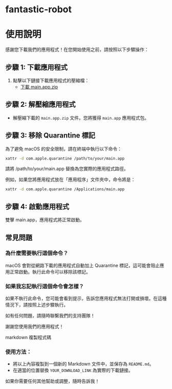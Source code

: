 # fantastic-robot

# 使用說明

感謝您下載我們的應用程式！在您開始使用之前，請按照以下步驟操作：

## 步驟 1: 下載應用程式

1. 點擊以下鏈接下載應用程式的壓縮檔：
   - [下載 main.app.zip](YOUR_DOWNLOAD_LINK)

## 步驟 2: 解壓縮應用程式

- 解壓縮下載的 `main.app.zip` 文件。您將獲得 `main.app` 應用程式包。

## 步驟 3: 移除 Quarantine 標記

為了避免 macOS 的安全限制，請在終端中執行以下命令：

```bash
xattr -d com.apple.quarantine /path/to/your/main.app
```
請將 /path/to/your/main.app 替換為您實際的應用程式路徑。

例如，如果您將應用程式放在「應用程序」文件夾中，命令將是：

```bash
xattr -d com.apple.quarantine /Applications/main.app
```

## 步驟 4: 啟動應用程式
雙擊 main.app，應用程式將正常啟動。

## 常見問題
### 為什麼需要執行這個命令？
macOS 會對從網路下載的應用程式自動加上 Quarantine 標記，這可能會阻止應用正常啟動。執行此命令可以移除該標記。

### 如果我忘記執行這個命令會怎樣？
如果不執行此命令，您可能會看到提示，告訴您應用程式無法打開或損壞。在這種情況下，請按照上述步驟執行。

如有任何問題，請隨時聯繫我們的支持團隊！

謝謝您使用我們的應用程式！

markdown
複製程式碼

### 使用方法：

- 將以上內容複製到一個新的 Markdown 文件中，並保存為 `README.md`。
- 在適當的位置替換 `YOUR_DOWNLOAD_LINK` 為實際的下載鏈接。

如果你需要任何其他幫助或調整，隨時告訴我！
